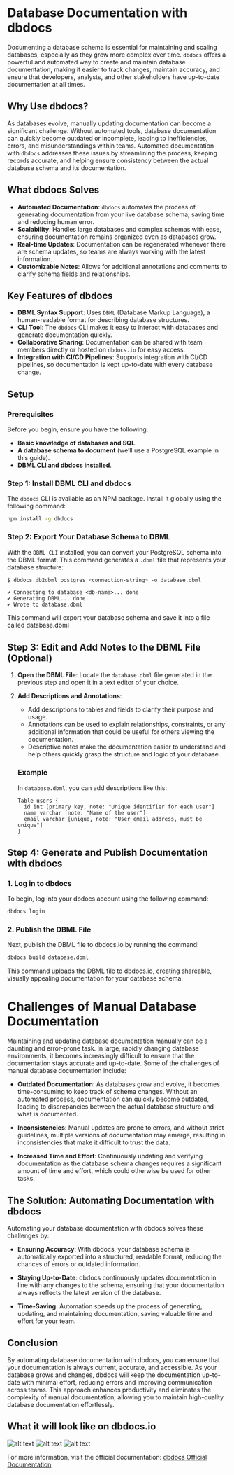 # Database Documentation with dbdocs

Documenting a database schema is essential for maintaining and scaling databases, especially as they grow more complex over time. `dbdocs` offers a powerful and automated way to create and maintain database documentation, making it easier to track changes, maintain accuracy, and ensure that developers, analysts, and other stakeholders have up-to-date documentation at all times.

## Why Use dbdocs?

As databases evolve, manually updating documentation can become a significant challenge. Without automated tools, database documentation can quickly become outdated or incomplete, leading to inefficiencies, errors, and misunderstandings within teams. Automated documentation with `dbdocs` addresses these issues by streamlining the process, keeping records accurate, and helping ensure consistency between the actual database schema and its documentation.

## What dbdocs Solves

- **Automated Documentation**: `dbdocs` automates the process of generating documentation from your live database schema, saving time and reducing human error.
- **Scalability**: Handles large databases and complex schemas with ease, ensuring documentation remains organized even as databases grow.
- **Real-time Updates**: Documentation can be regenerated whenever there are schema updates, so teams are always working with the latest information.
- **Customizable Notes**: Allows for additional annotations and comments to clarify schema fields and relationships.

## Key Features of dbdocs

- **DBML Syntax Support**: Uses `DBML` (Database Markup Language), a human-readable format for describing database structures.
- **CLI Tool**: The `dbdocs` CLI makes it easy to interact with databases and generate documentation quickly.
- **Collaborative Sharing**: Documentation can be shared with team members directly or hosted on `dbdocs.io` for easy access.
- **Integration with CI/CD Pipelines**: Supports integration with CI/CD pipelines, so documentation is kept up-to-date with every database change.

## Setup

### Prerequisites

Before you begin, ensure you have the following:

- **Basic knowledge of databases and SQL**.
- **A database schema to document** (we’ll use a PostgreSQL example in this guide).
- **DBML CLI and dbdocs installed**.

### Step 1: Install DBML CLI and dbdocs

The `dbdocs` CLI is available as an NPM package. Install it globally using the following command:

```bash
npm install -g dbdocs
```
### Step 2: Export Your Database Schema to DBML

With the `DBML CLI` installed, you can convert your PostgreSQL schema into the DBML format. This command generates a `.dbml` file that represents your database structure:

```bash
$ dbdocs db2dbml postgres <connection-string> -o database.dbml
```

```
✔ Connecting to database <db-name>... done
✔ Generating DBML... done.
✔ Wrote to database.dbml
```
This command will export your database schema and save it into a file called database.dbml

## Step 3: Edit and Add Notes to the DBML File (Optional)

1. **Open the DBML File**:
   Locate the `database.dbml` file generated in the previous step and open it in a text editor of your choice.

2. **Add Descriptions and Annotations**:
   - Add descriptions to tables and fields to clarify their purpose and usage.
   - Annotations can be used to explain relationships, constraints, or any additional information that could be useful for others viewing the documentation.
   - Descriptive notes make the documentation easier to understand and help others quickly grasp the structure and logic of your database.

   ### Example
   In `database.dbml`, you can add descriptions like this:

   ```dbml
   Table users {
     id int [primary key, note: "Unique identifier for each user"]
     name varchar [note: "Name of the user"]
     email varchar [unique, note: "User email address, must be unique"]
   }

## Step 4: Generate and Publish Documentation with dbdocs

### 1. Log in to dbdocs

To begin, log into your dbdocs account using the following command:

```bash
dbdocs login
```
### 2. Publish the DBML File

Next, publish the DBML file to dbdocs.io by running the
command:

```bash
dbdocs build database.dbml
```
This command uploads the DBML file to dbdocs.io, creating shareable, visually appealing documentation for your database schema.

# Challenges of Manual Database Documentation

Maintaining and updating database documentation manually can be a daunting and error-prone task. In large, rapidly changing database environments, it becomes increasingly difficult to ensure that the documentation stays accurate and up-to-date. Some of the challenges of manual database documentation include:

- **Outdated Documentation**: As databases grow and evolve, it becomes time-consuming to keep track of schema changes. Without an automated process, documentation can quickly become outdated, leading to discrepancies between the actual database structure and what is documented.
  
- **Inconsistencies**: Manual updates are prone to errors, and without strict guidelines, multiple versions of documentation may emerge, resulting in inconsistencies that make it difficult to trust the data.

- **Increased Time and Effort**: Continuously updating and verifying documentation as the database schema changes requires a significant amount of time and effort, which could otherwise be used for other tasks.

## The Solution: Automating Documentation with dbdocs

Automating your database documentation with dbdocs solves these challenges by:

- **Ensuring Accuracy**: With dbdocs, your database schema is automatically exported into a structured, readable format, reducing the chances of errors or outdated information.
  
- **Staying Up-to-Date**: dbdocs continuously updates documentation in line with any changes to the schema, ensuring that your documentation always reflects the latest version of the database.
  
- **Time-Saving**: Automation speeds up the process of generating, updating, and maintaining documentation, saving valuable time and effort for your team.

## Conclusion

By automating database documentation with dbdocs, you can ensure that your documentation is always current, accurate, and accessible. As your database grows and changes, dbdocs will keep the documentation up-to-date with minimal effort, reducing errors and improving communication across teams. This approach enhances productivity and eliminates the complexity of manual documentation, allowing you to maintain high-quality database documentation effortlessly.

## What it will look like on dbdocs.io
![alt text](<Screenshot 2024-11-10 at 12.21.17 PM.png>)
![alt text](<Screenshot 2024-11-10 at 12.20.50 PM.png>)
![alt text](<Screenshot 2024-11-10 at 12.20.31 PM.png>)

For more information, visit the official documentation: [dbdocs Official Documentation](https://dbdocs.io/docs)


